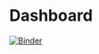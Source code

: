 # Dashboard
[![Binder](https://mybinder.org/badge_logo.svg)](https://mybinder.org/v2/gh/amberlie03/Dashboard/HEAD?urlpath=%2Fdoc%2Ftree%2Fvoila%2Frender%2FDashboard.ipynb)
